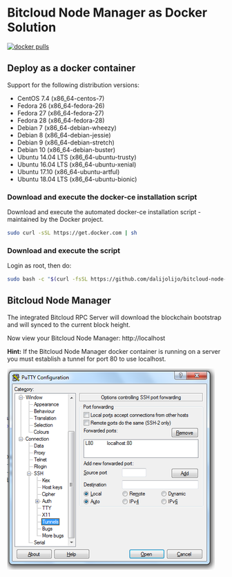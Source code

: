 # Bitcloud Node Manager as Docker Solution
[![docker pulls](https://img.shields.io/docker/pulls/dalijolijo/bitcloud-node-manager.svg?style=flat)](https://hub.docker.com/r/dalijolijo/bitcloud-node-manager/)

## Deploy as a docker container

Support for the following distribution versions:
* CentOS 7.4 (x86_64-centos-7)
* Fedora 26 (x86_64-fedora-26)
* Fedora 27 (x86_64-fedora-27)
* Fedora 28 (x86_64-fedora-28)
* Debian 7 (x86_64-debian-wheezy)
* Debian 8 (x86_64-debian-jessie)
* Debian 9 (x86_64-debian-stretch)
* Debian 10 (x86_64-debian-buster)
* Ubuntu 14.04 LTS (x86_64-ubuntu-trusty)
* Ubuntu 16.04 LTS (x86_64-ubuntu-xenial)
* Ubuntu 17.10 (x86_64-ubuntu-artful)
* Ubuntu 18.04 LTS (x86_64-ubuntu-bionic)

### Download and execute the docker-ce installation script

Download and execute the automated docker-ce installation script - maintained by the Docker project.

```sh
sudo curl -sSL https://get.docker.com | sh
```

### Download and execute the script
Login as root, then do:

```sh
sudo bash -c "$(curl -fsSL https://github.com/dalijolijo/bitcloud-node-manager/raw/master/docker/btdx-node-manager-docker.sh)"
```

## Bitcloud Node Manager 
The integrated Bitcloud RPC Server will download the blockchain bootstrap and will synced to the current block height.

Now view your Bitcloud Node Manager: http://localhost

**Hint:** If the Bitcloud Node Manager docker container is running on a server you must establish a tunnel for port 80 to use localhost.

![Putty Tunneling](/docker/putty-tunneling.png?raw=true "Putty Tunneling")
